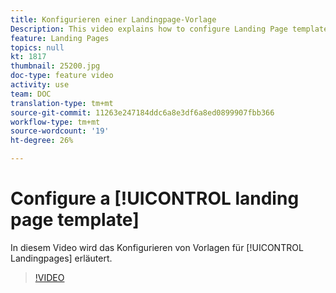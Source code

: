 ```yaml
---
title: Konfigurieren einer Landingpage-Vorlage
Description: This video explains how to configure Landing Page templates in Adobe Campaign Standard.
feature: Landing Pages
topics: null
kt: 1817
thumbnail: 25200.jpg
doc-type: feature video
activity: use
team: DOC
translation-type: tm+mt
source-git-commit: 11263e247184ddc6a8e3df6a8ed0899907fbb366
workflow-type: tm+mt
source-wordcount: '19'
ht-degree: 26%

---
```


# Configure a [!UICONTROL landing page template]

In diesem Video wird das Konfigurieren von Vorlagen für [!UICONTROL Landingpages] erläutert.

>[!VIDEO](https://video.tv.adobe.com/v/25200/?quality=12)
